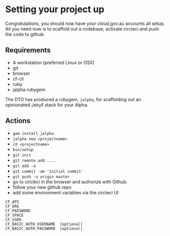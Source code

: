 # Setting your project up

Congratulations, you should now have your cloud.gov.au accounts all setup.  
All you need now is to scaffold out a codebase, activate circleci and push the code to github.

## Requirements

* A workstation (preferred Linux or OSX)
* git
* browser
* cf-cli
* ruby
* jalpha rubygem

The DTO has produced a rubygem, `jalpha`, for scaffolding out an opinionated Jekyll stack for your Alpha.

## Actions

* `gem install jalpha`
* `jalpha new <projectname>`
* `cd <projectname>`
* `bin/setup`
* `git init`
* `git remote add ....`
* `git add -a`
* `git commit -am 'initial commit'`
* `git push -u origin master`
* go to circleci in the browser and authorize with Github.
* follow your new github repo
* add some environment variables via the circleci UI

``` language-none
CF_API
CF_ORG
CF_PASSWORD
CF_SPACE
CF_USER
CF_BASIC_AUTH_USERNAME  [optional]
CF_BASIC_AUTH_PASSWORD  [optional]
```
